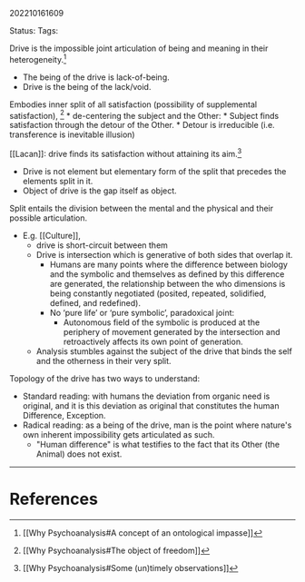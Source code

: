 202210161609

Status: 
Tags: 

Drive is the impossible joint articulation of being and meaning in their heterogeneity.[^1]
- The being of the drive is lack-of-being.
- Drive is the being of the lack/void.

Embodies inner split of all satisfaction (possibility of supplemental satisfaction), [^2]
	* de-centering the subject and the Other:
		* Subject finds satisfaction through the detour of the Other.
			* Detour is irreducible (i.e. transference is inevitable illusion)

[[Lacan]]: drive finds its satisfaction without attaining its aim.[^3]
* Drive is not element but elementary form of the split that precedes the elements split in it.
* Object of drive is the gap itself as object.

Split entails the division between the mental and the physical and their possible articulation.
* E.g. [[Culture]], 
	* drive is short-circuit between them
	* Drive is intersection which is generative of both sides that overlap it.
		* Humans are many points where the difference between biology and the symbolic and themselves as defined by this difference are generated, the relationship between the who dimensions is being constantly negotiated (posited, repeated, solidified, defined, and redefined).
		* No ‘pure life’ or ‘pure symbolic’, paradoxical joint:
			* Autonomous field of the symbolic is produced at the periphery of movement generated by the intersection and retroactively affects its own point of generation.
	* Analysis stumbles against the subject of the drive that binds the self and the otherness in their very split.

Topology of the drive has two ways to understand:
* Standard reading: with humans the deviation from organic need is original, and it is this deviation as original that constitutes the human Difference, Exception.
* Radical reading: as a being of the drive, man is the point where nature's own inherent impossibility gets articulated as such.
    * "Human difference" is what testifies to the fact that its Other (the Animal) does not exist.
---
# References

[^1]: [[Why Psychoanalysis#A concept of an ontological impasse]]
[^2]: [[Why Psychoanalysis#The object of freedom]]
[^3]: [[Why Psychoanalysis#Some (un)timely observations]]
